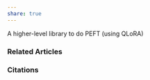 ```yaml
---
share: true
---
```


A higher-level library to do PEFT (using QLoRA)

### Related Articles

### Citations
